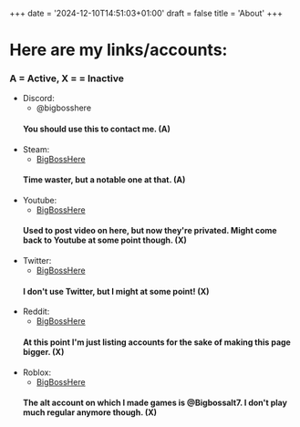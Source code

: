 +++
date = '2024-12-10T14:51:03+01:00'
draft = false
title = 'About'
+++

# **Here are my links/accounts:**
### A = Active, X = = Inactive

* Discord: 
    * @bigbosshere
    #### You should use this to contact me. (A)
* Steam:
    * [BigBossHere](https://steamcommunity.com/id/TheBigBossHere/)
    #### Time waster, but a notable one at that. (A)
* Youtube:
    * [BigBossHere](https://www.youtube.com/@BigBossHere-b1y/)
    #### Used to post video on here, but now they're privated. Might come back to Youtube at some point though. (X)
* Twitter:
    * [BigBossHere](https://x.com/TheBigB88319671)
    #### I don't use Twitter, but I might at some point! (X)
* Reddit:
    * [BigBossHere](https://www.reddit.com/user/Sad-Wolverine-4279/)
    #### At this point I'm just listing accounts for the sake of making this page bigger. (X)
* Roblox:
    * [BigBossHere](https://www.roblox.com/users/677692406/profile)
    #### The alt account on which I made games is @Bigbossalt7. I don't play much regular anymore though. (X)
